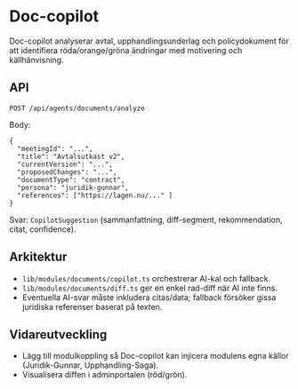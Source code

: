 # Doc-copilot

Doc-copilot analyserar avtal, upphandlingsunderlag och policydokument för att identifiera röda/orange/gröna ändringar med motivering och källhänvisning.

## API
`POST /api/agents/documents/analyze`

Body:
```
{
  "meetingId": "...",
  "title": "Avtalsutkast v2",
  "currentVersion": "...",
  "proposedChanges": "...",
  "documentType": "contract",
  "persona": "juridik-gunnar",
  "references": ["https://lagen.nu/..." ]
}
```

Svar: `CopilotSuggestion` (sammanfattning, diff-segment, rekommendation, citat, confidence).

## Arkitektur
- `lib/modules/documents/copilot.ts` orchestrerar AI-kal och fallback.
- `lib/modules/documents/diff.ts` ger en enkel rad-diff när AI inte finns.
- Eventuella AI-svar måste inkludera citas/data; fallback försöker gissa juridiska referenser baserat på texten.

## Vidareutveckling
- Lägg till modulkoppling så Doc-copilot kan injicera modulens egna källor (Juridik-Gunnar, Upphandling-Saga).
- Visualisera diffen i adminportalen (röd/grön). 
